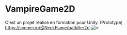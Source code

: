 # VampireGame2D
 
C'est un projet réalisé en formation pour Unity. (Prototype)
https://simmer.io/@NeckFlame/batkiller2d
![rr](https://user-images.githubusercontent.com/59089078/221165505-d3b943c2-8297-4ee1-8384-e670c1a1fb67.png)
